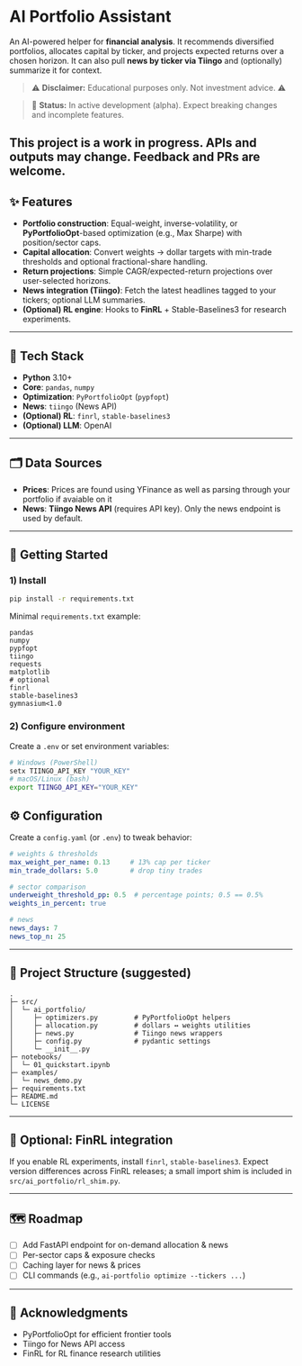 # AI Portfolio Assistant 

An AI-powered helper for **financial analysis**. It recommends diversified portfolios, allocates capital by ticker, and projects expected returns over a chosen horizon. It can also pull **news by ticker via Tiingo** and (optionally) summarize it for context.

> ⚠️ **Disclaimer:** Educational purposes only. Not investment advice. ⚠️

> 🚧 **Status:** In active development (alpha). Expect breaking changes and incomplete features.
> 
This project is a work in progress. APIs and outputs may change. Feedback and PRs are welcome.
---

## ✨ Features

* **Portfolio construction**: Equal-weight, inverse-volatility, or **PyPortfolioOpt**-based optimization (e.g., Max Sharpe) with position/sector caps.
* **Capital allocation**: Convert weights → dollar targets with min-trade thresholds and optional fractional-share handling.
* **Return projections**: Simple CAGR/expected-return projections over user-selected horizons.
* **News integration (Tiingo)**: Fetch the latest headlines tagged to your tickers; optional LLM summaries.
* **(Optional) RL engine**: Hooks to **FinRL** + Stable-Baselines3 for research experiments.

---

## 🧰 Tech Stack

* **Python** 3.10+
* **Core**: `pandas`, `numpy`
* **Optimization**: `PyPortfolioOpt` (`pypfopt`)
* **News**: `tiingo` (News API)
* **(Optional) RL**: `finrl`, `stable-baselines3`
* **(Optional) LLM**: OpenAI

---

## 🗂️ Data Sources

* **Prices**: Prices are found using YFinance as well as parsing through your portfolio if avaiable on it
* **News**: **Tiingo News API** (requires API key). Only the news endpoint is used by default.

---

## 🚀 Getting Started

### 1) Install

```bash
pip install -r requirements.txt
```

Minimal `requirements.txt` example:

```text
pandas
numpy
pypfopt
tiingo
requests
matplotlib
# optional
finrl
stable-baselines3
gymnasium<1.0
```

### 2) Configure environment

Create a `.env` or set environment variables:

```bash
# Windows (PowerShell)
setx TIINGO_API_KEY "YOUR_KEY"
# macOS/Linux (bash)
export TIINGO_API_KEY="YOUR_KEY"
```

## ⚙️ Configuration

Create a `config.yaml` (or `.env`) to tweak behavior:

```yaml
# weights & thresholds
max_weight_per_name: 0.13     # 13% cap per ticker
min_trade_dollars: 5.0        # drop tiny trades

# sector comparison
underweight_threshold_pp: 0.5  # percentage points; 0.5 == 0.5%
weights_in_percent: true

# news
news_days: 7
news_top_n: 25
```

---

## 🧪 Project Structure (suggested)

```
.
├─ src/
│  └─ ai_portfolio/
│     ├─ optimizers.py         # PyPortfolioOpt helpers
│     ├─ allocation.py         # dollars ↔ weights utilities
│     ├─ news.py               # Tiingo news wrappers
│     ├─ config.py             # pydantic settings
│     └─ __init__.py
├─ notebooks/
│  └─ 01_quickstart.ipynb
├─ examples/
│  └─ news_demo.py
├─ requirements.txt
├─ README.md
└─ LICENSE
```

---

## 🔌 Optional: FinRL integration

If you enable RL experiments, install `finrl`, `stable-baselines3`. Expect version differences across FinRL releases; a small import shim is included in `src/ai_portfolio/rl_shim.py`.

---

## 🗺️ Roadmap

* [ ] Add FastAPI endpoint for on-demand allocation & news
* [ ] Per-sector caps & exposure checks
* [ ] Caching layer for news & prices
* [ ] CLI commands (e.g., `ai-portfolio optimize --tickers ...`)

---

## 🙌 Acknowledgments

* PyPortfolioOpt for efficient frontier tools
* Tiingo for News API access
* FinRL for RL finance research utilities
